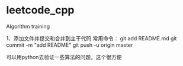 # leetcode_cpp
Algorithm training

1、添加文件并提交和合并到主干代码
常用命令：
git add README.md
git commit -m "add README"
git push -u origin master

可以用python去验证一些算法的问题，这个很方便
